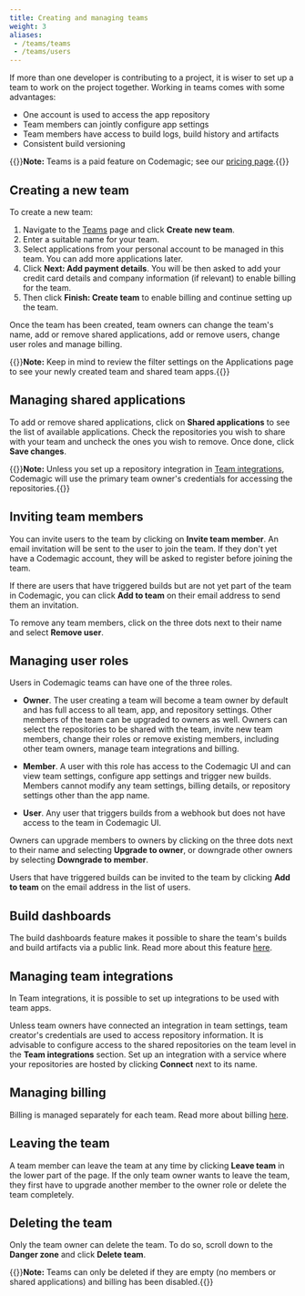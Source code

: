 ```yaml
---
title: Creating and managing teams
weight: 3
aliases:
 - /teams/teams
 - /teams/users
---
```


If more than one developer is contributing to a project, it is wiser to set up a team to work on the project together. Working in teams comes with some advantages:

* One account is used to access the app repository
* Team members can jointly configure app settings
* Team members have access to build logs, build history and artifacts
* Consistent build versioning

{{<notebox>}}**Note:** Teams is a paid feature on Codemagic; see our [pricing page](https://codemagic.io/pricing/).{{</notebox>}}

## Creating a new team

To create a new team:

1. Navigate to the [Teams](https://codemagic.io/teams) page and click **Create new team**. 
2. Enter a suitable name for your team.
3. Select applications from your personal account to be managed in this team. You can add more applications later.
4. Click **Next: Add payment details**. You will be then asked to add your credit card details and company information (if relevant) to enable billing for the team.
5. Then click **Finish: Create team** to enable billing and continue setting up the team.

Once the team has been created, team owners can change the team's name, add or remove shared applications, add or remove users, change user roles and manage billing.

{{<notebox>}}**Note:** Keep in mind to review the filter settings on the Applications page to see your newly created team and shared team apps.{{</notebox>}}

## Managing shared applications

To add or remove shared applications, click on **Shared applications** to see the list of available applications. Check the repositories you wish to share with your team and uncheck the ones you wish to remove. Once done, click **Save changes**.

{{<notebox>}}**Note:** Unless you set up a repository integration in [Team integrations](#managing-team-integrations), Codemagic will use the primary team owner's credentials for accessing the repositories.{{</notebox>}}

## Inviting team members

You can invite users to the team by clicking on **Invite team member**. An email invitation will be sent to the user to join the team. If they don't yet have a Codemagic account, they will be asked to register before joining the team. 

If there are users that have triggered builds but are not yet part of the team in Codemagic, you can click **Add to team** on their email address to send them an invitation.

To remove any team members, click on the three dots next to their name and select **Remove user**.

## Managing user roles

Users in Codemagic teams can have one of the three roles.

* **Owner**. The user creating a team will become a team owner by default and has full access to all team, app, and repository settings. Other members of the team can be upgraded to owners as well. Owners can select the repositories to be shared with the team, invite new team members, change their roles or remove existing members, including other team owners, manage team integrations and billing.

* **Member**. A user with this role has access to the Codemagic UI and can view team settings, configure app settings and trigger new builds. Members cannot modify any team settings, billing details, or repository settings other than the app name.

* **User**. Any user that triggers builds from a webhook but does not have access to the team in Codemagic UI.

Owners can upgrade members to owners by clicking on the three dots next to their name and selecting **Upgrade to owner**, or downgrade other owners by selecting **Downgrade to member**. 

Users that have triggered builds can be invited to the team by clicking **Add to team** on the email address in the list of users.

## Build dashboards

The build dashboards feature makes it possible to share the team's builds and build artifacts via a public link. Read more about this feature [here](/yaml-publishing/build-dashboards).

## Managing team integrations

In Team integrations, it is possible to set up integrations to be used with team apps.

Unless team owners have connected an integration in team settings, team creator's credentials are used to access repository information. It is advisable to configure access to the shared repositories on the team level in the **Team integrations** section. Set up an integration with a service where your repositories are hosted by clicking **Connect** next to its name.

## Managing billing

Billing is managed separately for each team. Read more about billing [here](../billing/billing).

## Leaving the team

A team member can leave the team at any time by clicking **Leave team** in the lower part of the page. If the only team owner wants to leave the team, they first have to upgrade another member to the owner role or delete the team completely.

## Deleting the team

Only the team owner can delete the team. To do so, scroll down to the **Danger zone** and click **Delete team**.

{{<notebox>}}**Note:** Teams can only be deleted if they are empty (no members or shared applications) and billing has been disabled.{{</notebox>}}


<!-- {{< include "/partials/users.md" >}} -->
